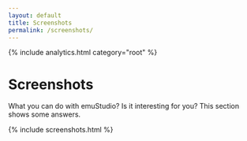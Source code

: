 ```yaml
---
layout: default
title: Screenshots
permalink: /screenshots/
---
```


{% include analytics.html category="root" %}

# Screenshots

What you can do with emuStudio? Is it interesting for you? This section shows some answers.

{% include screenshots.html %}
